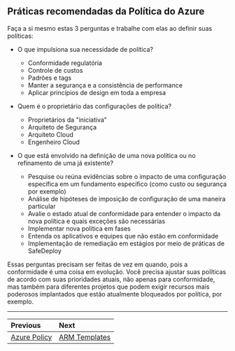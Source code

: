 ## Práticas recomendadas da Política do Azure

Faça a si mesmo estas 3 perguntas e trabalhe com elas ao definir suas políticas:

* O que impulsiona sua necessidade de política?
   * Conformidade regulatória
   * Controle de custos
   * Padrões e tags
   * Manter a segurança e a consistência de performance
   * Aplicar princípios de design em toda a empresa

* Quem é o proprietário das configurações de política?
   * Proprietários da "iniciativa"
   * Arquiteto de Segurança
   * Arquiteto Cloud
   * Engenheiro Cloud


* O que está envolvido na definição de uma nova política ou no refinamento de uma já existente?
   * Pesquise ou reúna evidências sobre o impacto de uma configuração específica em um fundamento específico (como custo ou segurança por exemplo)
   * Análise de hipóteses de imposição de configuração de uma maneira particular
   * Avalie o estado atual de conformidade para entender o impacto da nova política e quais exceções são necessárias
   * Implementar nova política em fases
   * Entenda os aplicativos e equipes que não estão em conformidade
   * Implementação de remediação em estágios por meio de práticas de SafeDeploy

Essas perguntas precisam ser feitas de vez em quando, pois a conformidade é uma coisa em evolução. Você precisa ajustar suas políticas de acordo com suas prioridades atuais, não apenas para conformidade, mas também para diferentes projetos que podem exigir recursos mais poderosos implantados que estão atualmente bloqueados por política, por exemplo.

---

Previous| Next | 
:----- |:-----
[Azure Policy](/guide/policy.md)| [ARM Templates](/guide/arm.md)

